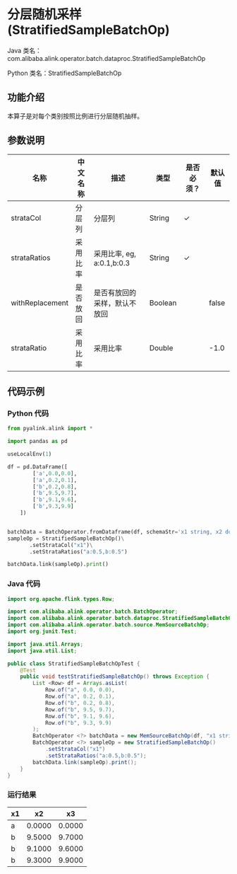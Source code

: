 # 分层随机采样 (StratifiedSampleBatchOp)
Java 类名：com.alibaba.alink.operator.batch.dataproc.StratifiedSampleBatchOp

Python 类名：StratifiedSampleBatchOp


## 功能介绍

本算子是对每个类别按照比例进行分层随机抽样。

## 参数说明

| 名称 | 中文名称 | 描述 | 类型 | 是否必须？ | 默认值 |
| --- | --- | --- | --- | --- | --- |
| strataCol | 分层列 | 分层列 | String | ✓ |  |
| strataRatios | 采用比率 | 采用比率, eg, a:0.1,b:0.3 | String | ✓ |  |
| withReplacement | 是否放回 | 是否有放回的采样，默认不放回 | Boolean |  | false |
| strataRatio | 采用比率 | 采用比率 | Double |  | -1.0 |


## 代码示例
### Python 代码
```python
from pyalink.alink import *

import pandas as pd

useLocalEnv(1)

df = pd.DataFrame([
        ['a',0.0,0.0],
        ['a',0.2,0.1],
        ['b',0.2,0.8],
        ['b',9.5,9.7],
        ['b',9.1,9.6],
        ['b',9.3,9.9]
    ])


batchData = BatchOperator.fromDataframe(df, schemaStr='x1 string, x2 double, x3 double')
sampleOp = StratifiedSampleBatchOp()\
       .setStrataCol("x1")\
       .setStrataRatios("a:0.5,b:0.5")

batchData.link(sampleOp).print()

```
### Java 代码
```java
import org.apache.flink.types.Row;

import com.alibaba.alink.operator.batch.BatchOperator;
import com.alibaba.alink.operator.batch.dataproc.StratifiedSampleBatchOp;
import com.alibaba.alink.operator.batch.source.MemSourceBatchOp;
import org.junit.Test;

import java.util.Arrays;
import java.util.List;

public class StratifiedSampleBatchOpTest {
	@Test
	public void testStratifiedSampleBatchOp() throws Exception {
		List <Row> df = Arrays.asList(
			Row.of("a", 0.0, 0.0),
			Row.of("a", 0.2, 0.1),
			Row.of("b", 0.2, 0.8),
			Row.of("b", 9.5, 9.7),
			Row.of("b", 9.1, 9.6),
			Row.of("b", 9.3, 9.9)
		);
		BatchOperator <?> batchData = new MemSourceBatchOp(df, "x1 string, x2 double, x3 double");
		BatchOperator <?> sampleOp = new StratifiedSampleBatchOp()
			.setStrataCol("x1")
			.setStrataRatios("a:0.5,b:0.5");
		batchData.link(sampleOp).print();
	}
}
```

### 运行结果


x1|x2|x3
---|---|---
a|0.0000|0.0000
b|9.5000|9.7000
b|9.1000|9.6000
b|9.3000|9.9000
